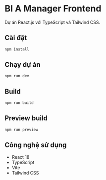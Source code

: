 # BI A Manager Frontend

Dự án React.js với TypeScript và Tailwind CSS.

## Cài đặt

```bash
npm install
```

## Chạy dự án

```bash
npm run dev
```

## Build

```bash
npm run build
```

## Preview build

```bash
npm run preview
```

## Công nghệ sử dụng

- React 18
- TypeScript
- Vite
- Tailwind CSS

